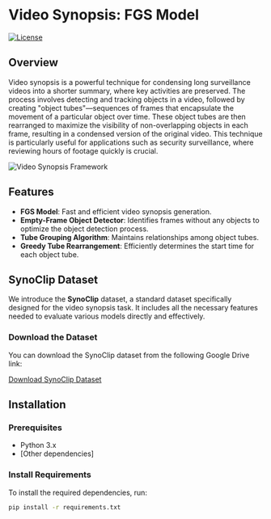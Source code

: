 # Video Synopsis: FGS Model

[![License](https://img.shields.io/badge/license-MIT-blue.svg)](LICENSE)

## Overview
Video synopsis is a powerful technique for condensing long surveillance videos into a shorter summary, where key activities are preserved. The process involves detecting and tracking objects in a video, followed by creating "object tubes"—sequences of frames that encapsulate the movement of a particular object over time. These object tubes are then rearranged to maximize the visibility of non-overlapping objects in each frame, resulting in a condensed version of the original video. This technique is particularly useful for applications such as security surveillance, where reviewing hours of footage quickly is crucial.

![Video Synopsis Framework](#placeholder-for-framework-figure)

## Features
- **FGS Model**: Fast and efficient video synopsis generation.
- **Empty-Frame Object Detector**: Identifies frames without any objects to optimize the object detection process.
- **Tube Grouping Algorithm**: Maintains relationships among object tubes.
- **Greedy Tube Rearrangement**: Efficiently determines the start time for each object tube.

## SynoClip Dataset
We introduce the **SynoClip** dataset, a standard dataset specifically designed for the video synopsis task. It includes all the necessary features needed to evaluate various models directly and effectively.

### Download the Dataset
You can download the SynoClip dataset from the following Google Drive link:

[Download SynoClip Dataset](#your-google-drive-link-here)

## Installation

### Prerequisites
- Python 3.x
- [Other dependencies]

### Install Requirements
To install the required dependencies, run:
```bash
pip install -r requirements.txt
